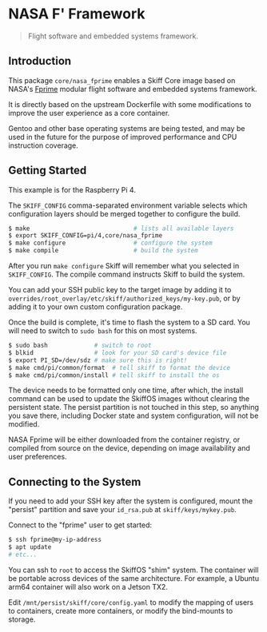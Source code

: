 # NASA F' Framework

> Flight software and embedded systems framework.

## Introduction

This package `core/nasa_fprime` enables a Skiff Core image based on NASA's
[Fprime] modular flight software and embedded systems framework.

[Fprime]: https://github.com/nasa/fprime

It is directly based on the upstream Dockerfile with some modifications to
improve the user experience as a core container.

Gentoo and other base operating systems are being tested, and may be used in the
future for the purpose of improved performance and CPU instruction coverage.

## Getting Started

This example is for the Raspberry Pi 4.

The `SKIFF_CONFIG` comma-separated environment variable selects which
configuration layers should be merged together to configure the build.

```sh
$ make                             # lists all available layers
$ export SKIFF_CONFIG=pi/4,core/nasa_fprime
$ make configure                   # configure the system
$ make compile                     # build the system
```

After you run `make configure` Skiff will remember what you selected in
`SKIFF_CONFIG`. The compile command instructs Skiff to build the system.

You can add your SSH public key to the target image by adding it to
`overrides/root_overlay/etc/skiff/authorized_keys/my-key.pub`, or by adding it
to your own custom configuration package.

Once the build is complete, it's time to flash the system to a SD card. You will
need to switch to `sudo bash` for this on most systems.

```sh
$ sudo bash             # switch to root
$ blkid                 # look for your SD card's device file
$ export PI_SD=/dev/sdz # make sure this is right!
$ make cmd/pi/common/format  # tell skiff to format the device
$ make cmd/pi/common/install # tell skiff to install the os
```

The device needs to be formatted only one time, after which, the install command
can be used to update the SkiffOS images without clearing the persistent state.
The persist partition is not touched in this step, so anything you save there,
including Docker state and system configuration, will not be modified.

NASA Fprime will be either downloaded from the container registry, or compiled
from source on the device, depending on image availability and user preferences.

## Connecting to the System

If you need to add your SSH key after the system is configured, mount the
"persist" partition and save your `id_rsa.pub` at `skiff/keys/mykey.pub`.

Connect to the "fprime" user to get started:

```sh
$ ssh fprime@my-ip-address
$ apt update
# etc...
```

You can ssh to `root` to access the SkiffOS "shim" system. The container will be
portable across devices of the same architecture. For example, a Ubuntu arm64
container will also work on a Jetson TX2.

Edit `/mnt/persist/skiff/core/config.yaml` to modify the mapping of users to
containers, create more containers, or modify the bind-mounts to storage.

